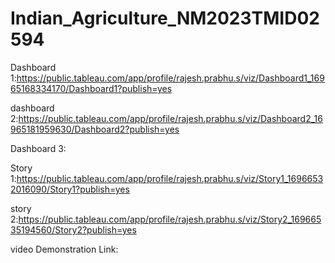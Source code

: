 # Indian_Agriculture_NM2023TMID02594

Dashboard 1:https://public.tableau.com/app/profile/rajesh.prabhu.s/viz/Dashboard1_16965168334170/Dashboard1?publish=yes

dashboard 2:https://public.tableau.com/app/profile/rajesh.prabhu.s/viz/Dashboard2_16965181959630/Dashboard2?publish=yes

Dashboard 3:

Story 1:https://public.tableau.com/app/profile/rajesh.prabhu.s/viz/Story1_16966532016090/Story1?publish=yes

story 2:https://public.tableau.com/app/profile/rajesh.prabhu.s/viz/Story2_16966535194560/Story2?publish=yes


video Demonstration Link:
